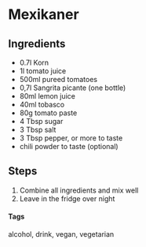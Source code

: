 # Mexikaner

## Ingredients

* 0.7l Korn
* 1l tomato juice
* 500ml pureed tomatoes
* 0,7l Sangrita picante (one bottle)
* 80ml lemon juice
* 40ml tobasco
* 80g tomato paste
* 4 Tbsp sugar
* 3 Tbsp salt
* 3 Tbsp pepper, or more to taste
* chili powder to taste (optional)

## Steps

1. Combine all ingredients and mix well
2. Leave in the fridge over night

#### Tags
alcohol, drink, vegan, vegetarian
